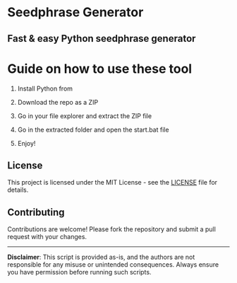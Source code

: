 # Seedphrase Generator         
          
## Fast & easy Python seedphrase generator          
                 
# Guide on how to use these tool             
                
1. Install Python from            
     
2. Download the repo as a ZIP            
       
3. Go in your file explorer and extract the ZIP file       
             
4. Go in the extracted folder and open the start.bat file         
             
5. Enjoy!            
               
## License               
        
This project is licensed under the MIT License - see the [LICENSE](LICENSE) file for details.                   
    
## Contributing      
         
Contributions are welcome! Please fork the repository and submit a pull request with your changes.              
          
---        
          
**Disclaimer**: This script is provided as-is, and the authors are not responsible for any misuse or unintended consequences. Always ensure you have permission before running such scripts.             